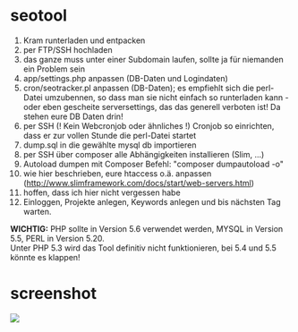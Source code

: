 # seotool

1. Kram runterladen und entpacken
2. per FTP/SSH hochladen
3. das ganze muss unter einer Subdomain laufen, sollte ja für niemanden ein Problem sein
4. app/settings.php anpassen (DB-Daten und Logindaten)
5. cron/seotracker.pl anpassen (DB-Daten); es empfiehlt sich die perl-Datei umzubennen, so dass man sie nicht einfach so runterladen kann - oder eben gescheite serversettings, das das generell verboten ist! Da stehen eure DB Daten drin!
6. per SSH (! Kein Webcronjob oder ähnliches !) Cronjob so einrichten, dass er zur vollen Stunde die perl-Datei startet 
7. dump.sql in die gewählte mysql db importieren
8. per SSH über composer alle Abhängigkeiten installieren (Slim, ...)
9. Autoload dumpen mit Composer Befehl: "composer dumpautoload -o" 
10. wie hier beschrieben, eure htaccess o.ä. anpassen (http://www.slimframework.com/docs/start/web-servers.html) 
11. hoffen, dass ich hier nicht vergessen habe
12. Einloggen, Projekte anlegen, Keywords anlegen und bis nächsten Tag warten.

<strong>WICHTIG:</strong>
PHP sollte in Version 5.6 verwendet werden, MYSQL in Version 5.5, PERL in Version 5.20.
<br />
Unter PHP 5.3 wird das Tool definitiv nicht funktionieren, bei 5.4 und 5.5 könnte es klappen!

# screenshot
<img src="http://i.imgur.com/zIh8Ezf.png">
